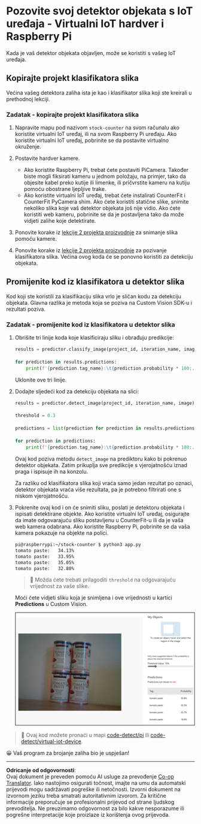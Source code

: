<!--
CO_OP_TRANSLATOR_METADATA:
{
  "original_hash": "a3fdfec1d1e2cb645ea11c2930b51299",
  "translation_date": "2025-08-28T14:31:56+00:00",
  "source_file": "5-retail/lessons/2-check-stock-device/single-board-computer-object-detector.md",
  "language_code": "hr"
}
-->
# Pozovite svoj detektor objekata s IoT uređaja - Virtualni IoT hardver i Raspberry Pi

Kada je vaš detektor objekata objavljen, može se koristiti s vašeg IoT uređaja.

## Kopirajte projekt klasifikatora slika

Većina vašeg detektora zaliha ista je kao i klasifikator slika koji ste kreirali u prethodnoj lekciji.

### Zadatak - kopirajte projekt klasifikatora slika

1. Napravite mapu pod nazivom `stock-counter` na svom računalu ako koristite virtualni IoT uređaj, ili na svom Raspberry Pi uređaju. Ako koristite virtualni IoT uređaj, pobrinite se da postavite virtualno okruženje.

1. Postavite hardver kamere.

    * Ako koristite Raspberry Pi, trebat ćete postaviti PiCamera. Također biste mogli fiksirati kameru u jednom položaju, na primjer, tako da objesite kabel preko kutije ili limenke, ili pričvrstite kameru na kutiju pomoću obostrane ljepljive trake.
    * Ako koristite virtualni IoT uređaj, trebat ćete instalirati CounterFit i CounterFit PyCamera shim. Ako ćete koristiti statične slike, snimite nekoliko slika koje vaš detektor objekata još nije vidio. Ako ćete koristiti web kameru, pobrinite se da je postavljena tako da može vidjeti zalihe koje detektirate.

1. Ponovite korake iz [lekcije 2 projekta proizvodnje](../../../4-manufacturing/lessons/2-check-fruit-from-device/README.md#task---capture-an-image-using-an-iot-device) za snimanje slika pomoću kamere.

1. Ponovite korake iz [lekcije 2 projekta proizvodnje](../../../4-manufacturing/lessons/2-check-fruit-from-device/README.md#task---classify-images-from-your-iot-device) za pozivanje klasifikatora slika. Većina ovog koda će se ponovno koristiti za detekciju objekata.

## Promijenite kod iz klasifikatora u detektor slika

Kod koji ste koristili za klasifikaciju slika vrlo je sličan kodu za detekciju objekata. Glavna razlika je metoda koja se poziva na Custom Vision SDK-u i rezultati poziva.

### Zadatak - promijenite kod iz klasifikatora u detektor slika

1. Obrišite tri linije koda koje klasificiraju sliku i obrađuju predikcije:

    ```python
    results = predictor.classify_image(project_id, iteration_name, image)
    
    for prediction in results.predictions:
        print(f'{prediction.tag_name}:\t{prediction.probability * 100:.2f}%')
    ```

    Uklonite ove tri linije.

1. Dodajte sljedeći kod za detekciju objekata na slici:

    ```python
    results = predictor.detect_image(project_id, iteration_name, image)

    threshold = 0.3
    
    predictions = list(prediction for prediction in results.predictions if prediction.probability > threshold)
    
    for prediction in predictions:
        print(f'{prediction.tag_name}:\t{prediction.probability * 100:.2f}%')
    ```

    Ovaj kod poziva metodu `detect_image` na prediktoru kako bi pokrenuo detektor objekata. Zatim prikuplja sve predikcije s vjerojatnošću iznad praga i ispisuje ih na konzolu.

    Za razliku od klasifikatora slika koji vraća samo jedan rezultat po oznaci, detektor objekata vraća više rezultata, pa je potrebno filtrirati one s niskom vjerojatnošću.

1. Pokrenite ovaj kod i on će snimiti sliku, poslati je detektoru objekata i ispisati detektirane objekte. Ako koristite virtualni IoT uređaj, osigurajte da imate odgovarajuću sliku postavljenu u CounterFit-u ili da je vaša web kamera odabrana. Ako koristite Raspberry Pi, pobrinite se da vaša kamera pokazuje na objekte na polici.

    ```output
    pi@raspberrypi:~/stock-counter $ python3 app.py 
    tomato paste:   34.13%
    tomato paste:   33.95%
    tomato paste:   35.05%
    tomato paste:   32.80%
    ```

    > 💁 Možda ćete trebati prilagoditi `threshold` na odgovarajuću vrijednost za vaše slike.

    Moći ćete vidjeti sliku koja je snimljena i ove vrijednosti u kartici **Predictions** u Custom Vision.

    ![4 limenke paste od rajčice na polici s predikcijama za 4 detekcije od 35.8%, 33.5%, 25.7% i 16.6%](../../../../../translated_images/custom-vision-stock-prediction.942266ab1bcca3410ecdf23643b9f5f570cfab2345235074e24c51f285777613.hr.png)

> 💁 Ovaj kod možete pronaći u mapi [code-detect/pi](../../../../../5-retail/lessons/2-check-stock-device/code-detect/pi) ili [code-detect/virtual-iot-device](../../../../../5-retail/lessons/2-check-stock-device/code-detect/virtual-iot-device).

😀 Vaš program za brojanje zaliha bio je uspješan!

---

**Odricanje od odgovornosti**:  
Ovaj dokument je preveden pomoću AI usluge za prevođenje [Co-op Translator](https://github.com/Azure/co-op-translator). Iako nastojimo osigurati točnost, imajte na umu da automatski prijevodi mogu sadržavati pogreške ili netočnosti. Izvorni dokument na izvornom jeziku treba smatrati autoritativnim izvorom. Za kritične informacije preporučuje se profesionalni prijevod od strane ljudskog prevoditelja. Ne preuzimamo odgovornost za bilo kakve nesporazume ili pogrešne interpretacije koje proizlaze iz korištenja ovog prijevoda.